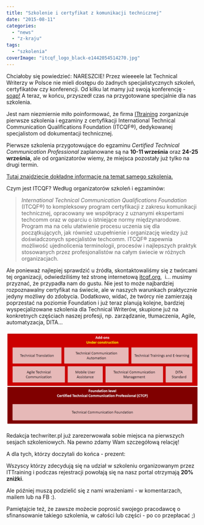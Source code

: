 ```yaml
---
title: "Szkolenie i certyfikat z komunikacji technicznej"
date: "2015-08-11"
categories:
  - "news"
  - "z-kraju"
tags:
  - "szkolenia"
coverImage: "itcqf_logo_black-e1442054514270.jpg"
---
```


Chciałoby się powiedzieć: NARESZCIE! Przez wieeeele lat Technical Writerzy w Polsce nie mieli dostępu do żadnych specjalistycznych szkoleń, certyfikatów czy konferencji. Od kilku lat mamy już swoją konferencję - [soap!](http://soapconf.com/) A teraz, w końcu, przyszedł czas na przygotowane specjalnie dla nas szkolenia.

Jest nam niezmiernie miło poinformować, że firma [ITtraining](http://ittraining.pl/) zorganizuje pierwsze szkolenia i egzaminy z certyfikacji International Technical Communication Qualifications Foundation (ITCQF®), dedykowanej specjalistom od dokumentacji technicznej.

Pierwsze szkolenia przygotowujące do egzaminu _Certified Technical Communication Professional_ zaplanowane są na **10-11 września** oraz **24-25 września**, ale od organizatorów wiemy, że miejsca pozostały już tylko na drugi termin.

[Tutaj znajdziecie dokładne informacje na temat samego szkolenia.](http://ittraining.pl/szkolenia/wytworzyc_system/komunikacja_techniczna_i_tworzenie_dokumentacji_oprogramowania)

Czym jest ITCQF? Według organizatorów szkoleń i egzaminów:

> _International Technical Communication Qualifications Foundation_ (ITCQF®) to kompleksowy program certyfikacji z zakresu komunikacji technicznej, opracowany we współpracy z uznanymi ekspertami techcomm oraz w oparciu o istniejące normy międzynarodowe. Program ma na celu ułatwienie procesu uczenia się dla początkujących, jak również uzupełnienie i organizację wiedzy już doświadczonych specjalistów techcomm. ITCQF® zapewnia możliwość ujednolicenia terminologii, procesów i najlepszych praktyk stosowanych przez profesjonalistów na całym świecie w różnych organizacjach.



Ale ponieważ najlepiej sprawdzić u źródła, skontaktowaliśmy się z twórcami tej organizacji, odwiedziliśmy też stronę internetową [itcqf.org](http://itcqf.org/),  i... musimy przyznać, że przypadła nam do gustu. Nie jest to może najbardziej rozpoznawalny certyfikat na świecie, ale w naszych warunkach praktycznie jedyny możliwy do zdobycia. Dodatkowo, widać, że twórcy nie zamierzają poprzestać na poziomie Foundation i już teraz planują kolejne, bardziej wyspecjalizowane szkolenia dla Technical Writerów, skupione już na konkretnych częściach naszej profesji, np. zarządzanie, tłumaczenia, Agile, automatyzacja, DITA...

![wykres](images/wykres1.png)

Redakcja techwriter.pl już zarezerwowała sobie miejsca na pierwszych sesjach szkoleniowych. Na pewno zdamy Wam szczegółową relację!

A dla tych, którzy doczytali do końca - prezent:

Wszyscy którzy zdecydują się na udział w szkoleniu organizowanym przez ITTraining i podczas rejestracji powołają się na nasz portal otrzymają **20% zniżki**.

Ale później muszą podzielić się z nami wrażeniami - w komentarzach, mailem lub na FB :).

Pamiętajcie też, że zawsze możecie poprosić swojego pracodawcę o sfinansowanie takiego szkolenia, w całości lub części - po co przepłacać ;)
